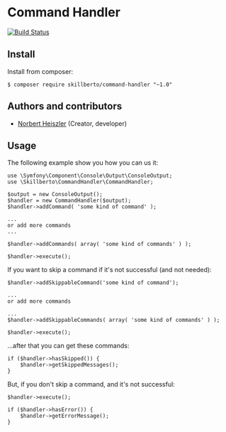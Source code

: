 # Command Handler
[![Build Status](https://travis-ci.org/skillberto/commandhandler.svg?branch=master)](https://travis-ci.org/skillberto/commandhandler)

## Install

Install from composer:
```
$ composer require skillberto/command-handler "~1.0"
```

## Authors and contributors
* [Norbert Heiszler](heiszler.norbert@gmail.com) (Creator, developer)

## Usage

The following example show you how you can us it:
```
use \Symfony\Component\Console\Output\ConsoleOutput;
use \Skillberto\CommandHandler\CommandHandler;

$output = new ConsoleOutput();
$handler = new CommandHandler($output);
$handler->addCommand( 'some kind of command' );

...
or add more commands
...

$handler->addCommands( array( 'some kind of commands' ) );

$handler->execute();
```
If you want to skip a command if it's not successful (and not needed):
```
$handler->addSkippableCommand('some kind of command');

...
or add more commands

...
$handler->addSkippableCommands( array( 'some kind of commands' ) );

$handler->execute();
```
...after that you can get these commands:
```
if ($handler->hasSkipped()) {
    $handler->getSkippedMessages();
}
```
But, if you don't skip a command, and it's not successful:
```
$handler->execute();

if ($handler->hasError()) {
    $handler->getErrorMessage();
}
```